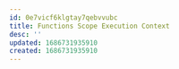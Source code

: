 ```yaml
---
id: 0e7vicf6klgtay7qebvvubc
title: Functions Scope Execution Context
desc: ''
updated: 1686731935910
created: 1686731935910
---
```

